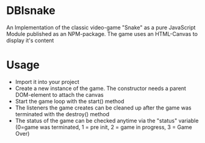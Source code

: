 # DBIsnake
An Implementation of the classic video-game "Snake" as a pure JavaScript Module published as an NPM-package. The game uses an HTML-Canvas to display it's content

# Usage
- Import it into your project
- Create a new instance of the game. The constructor needs a parent DOM-element to attach the canvas
- Start the game loop with the start() method
- The listeners the game creates can be cleaned up after the game was terminated with the destroy() method
- The status of the game can be checked anytime via the "status" variable (0=game was terminated, 1 = pre init, 2 = game in progress, 3 = Game Over)
